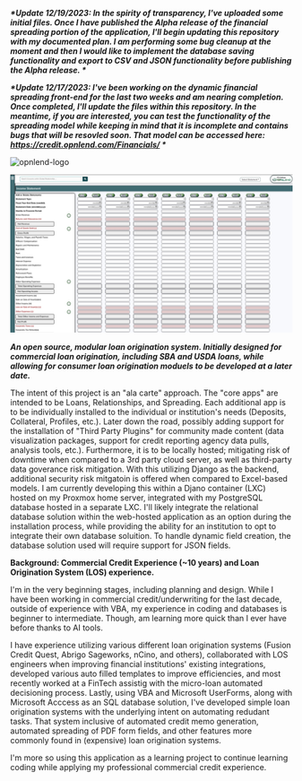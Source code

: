 **_*Update 12/19/2023: In the spirity of transparency, I've uploaded some initial files. Once I have published the Alpha release of the financial spreading portion of the application, I'll begin updating this repository with my documented plan. I am performing some bug cleanup at the moment and then I would like to implement the database saving functionality and export to CSV and JSON functionality before publishing the Alpha release. *_**

**_*Update 12/17/2023: I've been working on the dynamic financial spreading front-end for the last two weeks and am nearing completion. Once completed, I'll update the files within this repository. In the meantime, if you are interested, you can test the functionality of the spreading model while keeping in mind that it is incomplete and contains bugs that will be resovled soon. That model can be accessed here: https://credit.opnlend.com/Financials/ *_**

![opnlend-logo](Media/OpnLend-Logo.jpg)

![opnlend-financial-spreading-example](Media/financial_spreading_example.jpg)

**_An open source, modular loan origination system. Initially designed for commercial loan origination, including SBA and USDA loans, while allowing for consumer loan origination moduels to be developed at a later date._**

The intent of this project is an "ala carte" approach. The "core apps" are intended to be Loans, Relationships, and Spreading. Each additional app is to be individually installed to the individual or institution's needs (Deposits, Collateral, Profiles, etc.). Later down the road, possibly adding support for the installation of "Third Party Plugins" for community made content (data visualization packages, support for credit reporting agency data pulls, analysis tools, etc.). Furthermore, it is to be locally hosted; mitigating risk of downtime when compared to a 3rd party cloud server, as well as third-party data goverance risk mitigation. With this utilizing Django as the backend, additional security risk mitgatoin is offered when compared to Excel-based models. I am currently developing this within a Djano container (LXC) hosted on my Proxmox home server, integrated with my PostgreSQL database hosted in a separate LXC. I'll likely integrate the relational database solution within the web-hosted application as an option during the installation process, while providing the ability for an institution to opt to integrate their own database soluition. To handle dynamic field creation, the database solution used will require support for JSON fields.



**Background: Commercial Credit Experience (~10 years) and Loan Origination System (LOS) experience.**

I'm in the very beginning stages, including planning and design. While I have been working in commercial credit/underwriting for the last decade, outside of experience with VBA, my experience in coding and databases is beginner to intermediate. Though, am learning more quick than I ever have before thanks to AI tools.

I have experience utilizing various different loan origination systems (Fusion Credit Quest, Abrigo Sageworks, nCino, and others), collaborated with LOS engineers when improving financial institutions' existing integrations, developed various auto filled templates to improve efficiencies, and most recently worked at a FinTech assistig with the micro-loan automated decisioning process. Lastly, using VBA and Microsoft UserForms, along with Microsoft Acccess as an SQL database solution, I've developed simple loan origination systems with the underlying intent on automating redudant tasks. That system inclusive of automated credit memo generation, automated spreading of PDF form fields, and other features more commonly found in (expensive) loan origination systems.

I'm more so using this application as a learning project to continue learning coding while applying my professional commercial credit experience.
